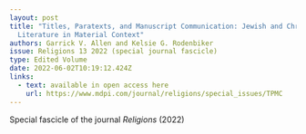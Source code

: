 ```yaml
---
layout: post
title: "Titles, Paratexts, and Manuscript Communication: Jewish and Christian
  Literature in Material Context"
authors: Garrick V. Allen and Kelsie G. Rodenbiker
issue: Religions 13 2022 (special journal fascicle)
type: Edited Volume
date: 2022-06-02T10:19:12.424Z
links:
  - text: available in open access here
    url: https://www.mdpi.com/journal/religions/special_issues/TPMC
---
```

Special fascicle of the journal *Religions* (2022)